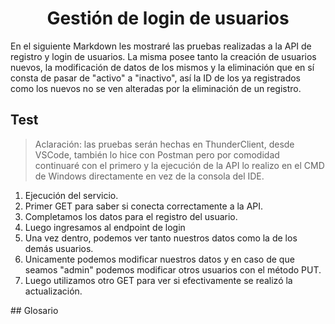 <h1 align="center">Gestión de login de usuarios</h1>
<p>
  En el siguiente Markdown les mostraré las pruebas realizadas a la API de registro y login de usuarios. La misma posee tanto la creación
  de usuarios nuevos, la modificación de datos de los mismos y la eliminación que en sí consta de pasar de "activo" a "inactivo", así la ID
  de los ya registrados como los nuevos no se ven alteradas por la eliminación de un registro.
</p>

## Test

> Aclaración: las pruebas serán hechas en ThunderClient, desde VSCode, también lo hice con Postman pero por comodidad continuaré con el primero y la ejecución de la API lo realizo en el CMD de Windows directamente en vez de la consola del IDE.
<ol>
  <li>Ejecución del servicio.</li>
  <li>Primer GET para saber si conecta correctamente a la API.</li>
  <li>Completamos los datos para el registro del usuario.</li>
  <li>Luego ingresamos al endpoint de login</li>
  <li>Una vez dentro, podemos ver tanto nuestros datos como la de los demás usuarios.</li>
  <li>Unicamente podemos modificar nuestros datos y en caso de que seamos "admin" podemos modificar otros usuarios con el método PUT.</li>
  <li>Luego utilizamos otro GET para ver si efectivamente se realizó la actualización.</li>
</ol>
## Glosario
